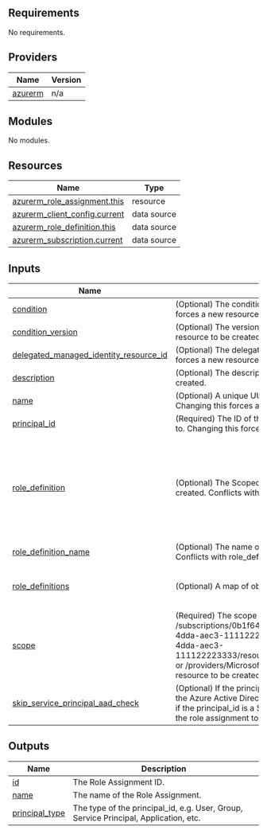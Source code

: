 <!-- BEGIN_TF_DOCS -->
## Requirements

No requirements.

## Providers

| Name | Version |
|------|---------|
| <a name="provider_azurerm"></a> [azurerm](#provider\_azurerm) | n/a |

## Modules

No modules.

## Resources

| Name | Type |
|------|------|
| [azurerm_role_assignment.this](https://registry.terraform.io/providers/hashicorp/azurerm/latest/docs/resources/role_assignment) | resource |
| [azurerm_client_config.current](https://registry.terraform.io/providers/hashicorp/azurerm/latest/docs/data-sources/client_config) | data source |
| [azurerm_role_definition.this](https://registry.terraform.io/providers/hashicorp/azurerm/latest/docs/data-sources/role_definition) | data source |
| [azurerm_subscription.current](https://registry.terraform.io/providers/hashicorp/azurerm/latest/docs/data-sources/subscription) | data source |

## Inputs

| Name | Description | Type | Default | Required |
|------|-------------|------|---------|:--------:|
| <a name="input_condition"></a> [condition](#input\_condition) | (Optional) The condition that limits the resources that the role can be assigned to. Changing this forces a new resource to be created. | `string` | `null` | no |
| <a name="input_condition_version"></a> [condition\_version](#input\_condition\_version) | (Optional) The version of the condition. Possible values are 1.0 or 2.0. Changing this forces a new resource to be created. | `string` | `null` | no |
| <a name="input_delegated_managed_identity_resource_id"></a> [delegated\_managed\_identity\_resource\_id](#input\_delegated\_managed\_identity\_resource\_id) | (Optional) The delegated Azure Resource Id which contains a Managed Identity. Changing this forces a new resource to be created. | `string` | `null` | no |
| <a name="input_description"></a> [description](#input\_description) | (Optional) The description for this Role Assignment. Changing this forces a new resource to be created. | `string` | `null` | no |
| <a name="input_name"></a> [name](#input\_name) | (Optional) A unique UUID/GUID for this Role Assignment - one will be generated if not specified. Changing this forces a new resource to be created. | `string` | `null` | no |
| <a name="input_principal_id"></a> [principal\_id](#input\_principal\_id) | (Required) The ID of the Principal (User, Group or Service Principal) to assign the Role Definition to. Changing this forces a new resource to be created. | `string` | n/a | yes |
| <a name="input_role_definition"></a> [role\_definition](#input\_role\_definition) | (Optional) The Scoped-ID of the Role Definition. Changing this forces a new resource to be created. Conflicts with role\_definition\_name. | <pre>object({<br>    id    = optional(string) # (Optional) The Scoped-ID of the Role Definition. <br>    name  = optional(string) # (Optional) The name of the role definition to be used for lookup when id is unknown.<br>    scope = optional(string) # Subscription scope where role definition is used. If null, current scope is used. To be used with 'name' only.<br>    key   = optional(string) # To be used for ID lookup from output of module Azure-RoleDefinition.<br>  })</pre> | n/a | yes |
| <a name="input_role_definition_name"></a> [role\_definition\_name](#input\_role\_definition\_name) | (Optional) The name of a built-in Role. Changing this forces a new resource to be created. Conflicts with role\_definition\_id. | `string` | `null` | no |
| <a name="input_role_definitions"></a> [role\_definitions](#input\_role\_definitions) | (Optional) A map of object output module Azure-RoleDefinition. Used by variable 'role\_definition' | <pre>map(object({<br>    id = string # Resource ID of the role definition.<br>  }))</pre> | `{}` | no |
| <a name="input_scope"></a> [scope](#input\_scope) | (Required) The scope at which the Role Assignment applies to, such as /subscriptions/0b1f6471-1bf0-4dda-aec3-111122223333, /subscriptions/0b1f6471-1bf0-4dda-aec3-111122223333/resourceGroups/myGroup, or /subscriptions/0b1f6471-1bf0-4dda-aec3-111122223333/resourceGroups/myGroup/providers/Microsoft.Compute/virtualMachines/myVM, or /providers/Microsoft.Management/managementGroups/myMG. Changing this forces a new resource to be created. | `string` | n/a | yes |
| <a name="input_skip_service_principal_aad_check"></a> [skip\_service\_principal\_aad\_check](#input\_skip\_service\_principal\_aad\_check) | (Optional) If the principal\_id is a newly provisioned Service Principal set this value to true to skip the Azure Active Directory check which may fail due to replication lag. This argument is only valid if the principal\_id is a Service Principal identity. If it is not a Service Principal identity it will cause the role assignment to fail. Defaults to false. | `bool` | `false` | no |

## Outputs

| Name | Description |
|------|-------------|
| <a name="output_id"></a> [id](#output\_id) | The Role Assignment ID. |
| <a name="output_name"></a> [name](#output\_name) | The name of the Role Assignment. |
| <a name="output_principal_type"></a> [principal\_type](#output\_principal\_type) | The type of the principal\_id, e.g. User, Group, Service Principal, Application, etc. |
<!-- END_TF_DOCS -->